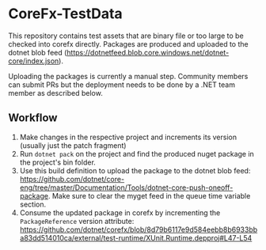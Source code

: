 # CoreFx-TestData

This repository contains test assets that are binary file or too large to be checked into corefx directly. Packages are produced and uploaded to the dotnet blob feed (https://dotnetfeed.blob.core.windows.net/dotnet-core/index.json).

Uploading the packages is currently a manual step. Community members can submit PRs but the deployment needs to be done by a .NET team member as described below.

## Workflow
1. Make changes in the respective project and increments its version (usually just the patch fragment)
2. Run `dotnet pack` on the project and find the produced nuget package in the project's bin folder.
3. Use this build definition to upload the package to the dotnet blob feed: https://github.com/dotnet/core-eng/tree/master/Documentation/Tools/dotnet-core-push-oneoff-package. Make sure to clear the myget feed in the queue time variable section.
4. Consume the updated package in corefx by incrementing the `PackageReference` version attribute: https://github.com/dotnet/corefx/blob/8d79b6117e9d584eebb8b6933bba83dd514010ca/external/test-runtime/XUnit.Runtime.depproj#L47-L54
